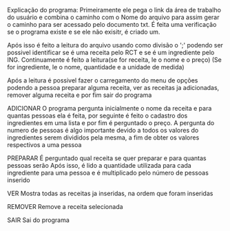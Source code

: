 Explicação do programa:
Primeiramente ele pega o link da área de trabalho do usuário e combina o caminho com o Nome do arquivo para assim gerar o caminho para ser acessado pelo documento txt. É feita uma verificação se o programa existe e se ele não exisitr, é criado um. 

Após isso é feito a leitura do arquivo usando como divisão o ';' podendo ser possivel identificar se é uma receita pelo RCT e se é um ingrediente pelo ING. Continuamente é feito a leitura(se for receita, le o nome e o preço) (Se for ingrediente, le o nome, quantidade e a unidade de medida)

Após a leitura é possivel fazer o carregamento do menu de opções podendo a pessoa preparar alguma receita, ver as receitas ja adicionadas, remover alguma receita e por fim sair do programa

ADICIONAR
O programa pergunta inicialmente o nome da receita e para quantas pessoas ela é feita, por seguinte é feito o cadastro dos ingredientes em uma lista e por fim é perguntado o preço.
A pergunta do numero de pessoas é algo importante devido a todos os valores do ingredientes serem divididos pela mesma, a fim de obter os valores respectivos a uma pessoa

PREPARAR
É perguntado qual receita se quer preparar e para quantas pessoas serão
Após isso, é lido a quantidade utilizada para cada ingrediente para uma pessoa e é multiplicado pelo número de pessoas inserido

VER
Mostra todas as receitas ja inseridas, na ordem que foram inseridas

REMOVER
Remove a receita selecionada

SAIR
Sai do programa
